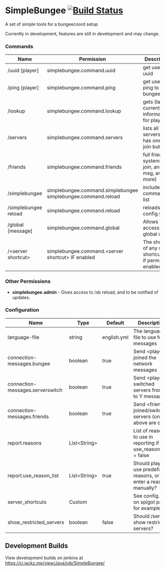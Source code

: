 # SimpleBungee [![Build Status](https://ci.jackz.me/view/Java/job/SimpleBungee/badge/icon)](https://ci.jackz.me/view/Java/job/SimpleBungee/)
A set of simple tools for a bungeecoord setup

Currently in development, features are still in development and may change.

### Commands
|  Name                |  Permission                                                     |  Description                                              |
|----------------------|-----------------------------------------------------------------|-----------------------------------------------------------|
| /uuid [player]       | simplebungee.command.uuid                                       | get users uuid                                            |
| /ping [player]       | simplebungee.command.ping                                       | get users ping to bungeecoord                             |
| /lookup <username>   | simplebungee.command.lookup                                     | gets (last, or current) information for player            |
| /servers             | simplebungee.command.servers                                    | lists all servers and has one click join button           |
| /friends             | simplebungee.command.friends                                    | full friend system (can join, and msg, and more)          |
| /simplebungee        | simplebungee.command.simplebungee  simplebungee.command.reload  | includes commands list                                    |
| /simplebungee reload | simplebungee.command.reload                                     | reloads the config.yml                                    |
| /global [message]    | simplebungee.command.global                                     | Allows access to global chat                              |
| /\<server shortcut>  | simplebungee.command.\<server shortcut> IF enabled              | The shortcut of any server shortcut, and if perms enabled |

### Other Permissions
* **simplebungee.admin** - Gives access to /sb reload, and to be notified of updates.

### Configuration

| Name                             |  Type           | Default     |  Description |
|----------------------------------|-----------------|-------------|--------------|
| language-file                    | string          | english.yml | The language file to use for messages
| connection-messages.bungee       | boolean         | true        |  Send \<player> joined the network messages            
| connection-messages.serverswitch | boolean         | true        |  Send \<player> switched servers from X to Y messages            
| connection-messages.friends      | boolean         | true        |  Send \<friend> joined/switched servers (only if above are off)            
| report.reasons                   | List\<String>   |             |  List of reasons to use in reporting if use_reason_list = false
| report.use_reason_list           | List\<String>   | true        |  Should players use predefined reasons, or enter a reason manually?
| server_shortcuts                 | Custom          |             |  See config.yml on spigot page for example
| show_restricted_servers          | boolean         | false       | Should /servers show restricted servers?
## Development Builds
View development builds on jenkins at https://ci.jackz.me/view/Java/job/SimpleBungee/

